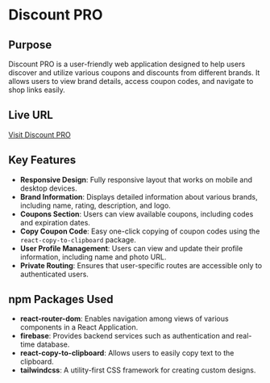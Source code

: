 # Discount PRO

## Purpose
Discount PRO is a user-friendly web application designed to help users discover and utilize various coupons and discounts from different brands. It allows users to view brand details, access coupon codes, and navigate to shop links easily.

## Live URL
[Visit Discount PRO]()

## Key Features
- **Responsive Design**: Fully responsive layout that works on mobile and desktop devices.
- **Brand Information**: Displays detailed information about various brands, including name, rating, description, and logo.
- **Coupons Section**: Users can view available coupons, including codes and expiration dates.
- **Copy Coupon Code**: Easy one-click copying of coupon codes using the `react-copy-to-clipboard` package.
- **User Profile Management**: Users can view and update their profile information, including name and photo URL.
- **Private Routing**: Ensures that user-specific routes are accessible only to authenticated users.

## npm Packages Used
- **react-router-dom**: Enables navigation among views of various components in a React Application.
- **firebase**: Provides backend services such as authentication and real-time database.
- **react-copy-to-clipboard**: Allows users to easily copy text to the clipboard.
- **tailwindcss**: A utility-first CSS framework for creating custom designs.